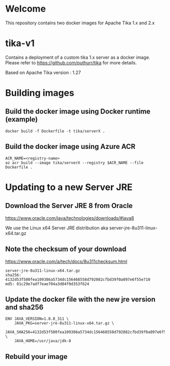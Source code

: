 # Welcome 

This repository contains two docker images for Apache Tika 1.x and 2.x 

# tika-v1

Contains a deployment of a custom tika 1.x server as a docker image. Please refer to https://github.com/puthurr/tika for more details.

Based on Apache Tika version : 1.27

# Building images

## Build the docker image using Docker runtime (example)

```
docker build -f Dockerfile -t tika/serverX .
```

## Build the docker image using Azure ACR

```
ACR_NAME=<registry-name>
az acr build --image tika/serverX --registry $ACR_NAME --file Dockerfile .
```

# Updating to a new Server JRE 

## Download the Server JRE 8 from Oracle 

https://www.oracle.com/java/technologies/downloads/#java8

We use the Linux x64 Server JRE distribution aka server-jre-8u311-linux-x64.tar.gz

## Note the checksum of your download 

https://www.oracle.com/a/tech/docs/8u311checksum.html

```
server-jre-8u311-linux-x64.tar.gz	
sha256: 4132d53f500fea109386a5734dc156468558d792082cfbd39f0a097e6f55e710
md5: 01c29e7adf7eae704a3d04f0d353f624
```

## Update the docker file with the new jre version and sha256 

```
ENV JAVA_VERSION=1.8.0_311 \
	JAVA_PKG=server-jre-8u311-linux-x64.tar.gz \
	JAVA_SHA256=4132d53f500fea109386a5734dc156468558d792082cfbd39f0a097e6f55e710 \
	JAVA_HOME=/usr/java/jdk-8
```

## Rebuild your image

